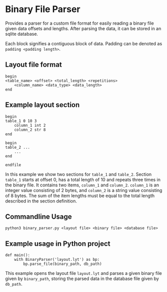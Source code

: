 # Binary File Parser

Provides a parser for a custom file format for easily reading a binary file given data offsets and lengths. After parsing the data, it can be stored in an sqlite database.

Each block signifies a contiguous block of data. Padding can be denoted as `padding <padding length>`.

## Layout file format

```
begin
<table_name> <offset> <total_length> <repetitions>
    <column_name> <data_type> <data_length>
end
```

## Example layout section

```
begin
table_1 0 10 3
    column_1 int 2
    column_2 str 8
end

begin
table_2 ...
    ...
end

endfile
```

In this example we show two sections for `table_1` and `table_2`. Section `table_1` starts at offset 0, has a total length of 10 and repeats three times in the binary file. It contains two items, `column_1` and `column_2`.  `column_1` is an integer value consisting of 2 bytes, and `column_2` is a string value consisting of 8 bytes. The sum of the item lengths must be equal to the total length described in the section definition. 

## Commandline Usage

`python3 binary_parser.py <layout file> <binary file> <database file>`

## Example usage in Python project

```
def main():
    with BinaryParser('layout.lyt') as bp:
        bp.parse_file(binary_path, db_path)
```

This example opens the layout file `layout.lyt` and parses a given binary file given by `binary_path`, storing the parsed data in the database file given by `db_path`.
